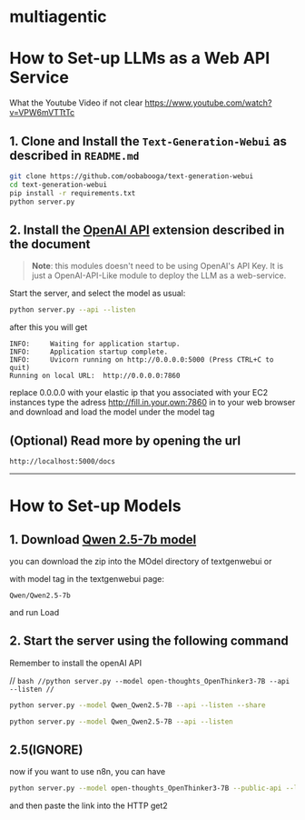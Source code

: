 # multiagentic
# How to Set-up LLMs as a Web API Service

What the Youtube Video if not clear
https://www.youtube.com/watch?v=VPW6mVTTtTc

## 1. Clone and Install the `Text-Generation-Webui` as described in `README.md`

```bash
git clone https://github.com/oobabooga/text-generation-webui
cd text-generation-webui
pip install -r requirements.txt
python server.py
```


## 2. Install the [OpenAI API](https://github.com/oobabooga/text-generation-webui/wiki/12-%E2%80%90-OpenAI-API) extension described in the document

> **Note**: this modules doesn't need to be using OpenAI's API Key. It is just a OpenAI-API-Like module to deploy the LLM as a web-service.


Start the server, and select the model as usual:

```bash
python server.py --api --listen
```
after this you will get

```
INFO:     Waiting for application startup.
INFO:     Application startup complete.
INFO:     Uvicorn running on http://0.0.0.0:5000 (Press CTRL+C to quit)
Running on local URL:  http://0.0.0.0:7860
```
replace 0.0.0.0 with your elastic ip that you associated with your EC2 instances
type the adress http://fill.in.your.own:7860 in to your web browser and download and load the model under the model tag


## (Optional) Read more by opening the url
```
http://localhost:5000/docs
```
---

# How to Set-up Models

## 1. Download [Qwen 2.5-7b model](https://huggingface.co/Qwen/Qwen2.5-7B)

you can download the zip into the MOdel directory of textgenwebui or

with model tag in the textgenwebui page:

`Qwen/Qwen2.5-7b`

and run Load

## 2. Start the server using the following command

Remember to install the openAI API

// ```bash
//python server.py --model open-thoughts_OpenThinker3-7B --api --listen
//```
```bash
python server.py --model Qwen_Qwen2.5-7B --api --listen --share
```
```bash
python server.py --model Qwen_Qwen2.5-7B --api --listen
```

## 2.5(IGNORE)
now if you want to use n8n, you can have
```bash
python server.py --model open-thoughts_OpenThinker3-7B --public-api --listen
```
and then paste the link into the HTTP get2
